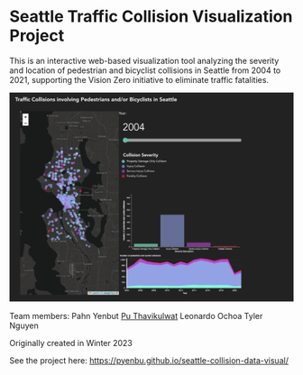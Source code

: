 # Seattle Traffic Collision Visualization Project
This is an interactive web-based visualization tool analyzing the severity and location of pedestrian and bicyclist collisions in Seattle from 2004 to 2021, supporting the Vision Zero initiative to eliminate traffic fatalities.

![Poster of the project](public/img/poster.png)

Team members:
Pahn Yenbut
[Pu Thavikulwat](https://github.com/fudgelgentle)
Leonardo Ochoa
Tyler Nguyen

Originally created in Winter 2023

See the project here: https://pyenbu.github.io/seattle-collision-data-visual/ 
